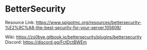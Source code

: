 # BetterSecurity
Resource Link: https://www.spigotmc.org/resources/bettersecurity-%E2%9C%A8-the-best-security-for-your-server.105608/

Wiki: https://zs0bye.gitbook.io/bettersecurity/plugins/bettersecurity
Discord: https://discord.gg/FctDctBWEm
